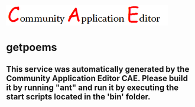 ![CAE](https://github.com/CAETESTRWTH/microservice-8/blob/master/img/logo.png)  

getpoems
===================


This service was automatically generated by the Community Application Editor CAE. Please build it by running "ant" and run it by executing the start scripts located in the 'bin' folder.
---------------
